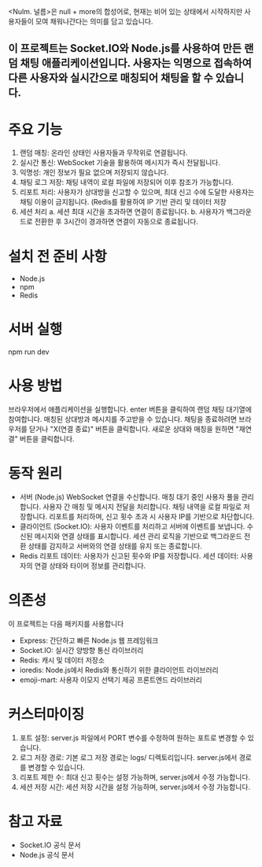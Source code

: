 <Nulm. 널름>은 null + more의 합성어로, 
현재는 비어 있는 상태에서 시작하지만 사용자들이 모여 채워나간다는 의미를 담고 있습니다.

이 프로젝트는 Socket.IO와 Node.js를 사용하여 만든 랜덤 채팅 애플리케이션입니다. 
사용자는 익명으로 접속하여 다른 사용자와 실시간으로 매칭되어 채팅을 할 수 있습니다.
------------------------------------------------------------------------
# 주요 기능
1. 랜덤 매칭: 온라인 상태인 사용자들과 무작위로 연결됩니다.
2. 실시간 통신: WebSocket 기술을 활용하여 메시지가 즉시 전달됩니다.
3. 익명성: 개인 정보가 필요 없으며 저장되지 않습니다.
4.  채팅 로그 저장: 채팅 내역이 로컬 파일에 저장되어 이후 참조가 가능합니다.
5. 리포트 처리: 사용자가 상대방을 신고할 수 있으며, 최대 신고 수에 도달한 사용자는 채팅 이용이 금지됩니다. (Redis를 활용하여 IP 기반 관리 및 데이터 저장
6. 세션 처리
   a. 세션 최대 시간을 초과하면 연결이 종료됩니다.
   b. 사용자가 백그라운드로 전환한 후 3시간이 경과하면 연결이 자동으로 종료됩니다.


# 설치 전 준비 사항
- Node.js
- npm
- Redis


# 서버 실행
npm run dev

# 사용 방법
브라우저에서 애플리케이션을 실행합니다.
enter 버튼을 클릭하여 랜덤 채팅 대기열에 참여합니다.
매칭된 상대방과 메시지를 주고받을 수 있습니다.
채팅을 종료하려면 브라우저를 닫거나 "X(연결 종료)" 버튼을 클릭합니다.
새로운 상대와 매칭을 원하면 "재연결" 버튼을 클릭합니다. 


# 동작 원리
- 서버 (Node.js)
WebSocket 연결을 수신합니다.
매칭 대기 중인 사용자 풀을 관리합니다.
사용자 간 매칭 및 메시지 전달을 처리합니다.
채팅 내역을 로컬 파일로 저장합니다.
리포트를 처리하며, 신고 횟수 초과 시 사용자 IP를 기반으로 차단합니다.
- 클라이언트 (Socket.IO):
사용자 이벤트를 처리하고 서버에 이벤트를 보냅니다.
수신된 메시지와 연결 상태를 표시합니다.
세션 관리 로직을 기반으로 백그라운드 전환 상태를 감지하고 서버와의 연결 상태를 유지 또는 종료합니다.
- Redis
리포트 데이터: 사용자가 신고된 횟수와 IP를 저장합니다.
세션 데이터: 사용자의 연결 상태와 타이머 정보를 관리합니다.


# 의존성
이 프로젝트는 다음 패키지를 사용합니다
- Express: 간단하고 빠른 Node.js 웹 프레임워크
- Socket.IO: 실시간 양방향 통신 라이브러리
- Redis: 캐시 및 데이터 저장소
- ioredis: Node.js에서 Redis와 통신하기 위한 클라이언트 라이브러리
- emoji-mart: 사용자 이모지 선택기 제공 프론트엔드 라이브러리 



# 커스터마이징
1. 포트 설정: server.js 파일에서 PORT 변수를 수정하여 원하는 포트로 변경할 수 있습니다.
2. 로그 저장 경로: 기본 로그 저장 경로는 logs/ 디렉토리입니다. server.js에서 경로를 변경할 수 있습니다.
3. 리포트 제한 수: 최대 신고 횟수는 설정 가능하며, server.js에서 수정 가능합니다.
4. 세션 저장 시간: 세션 저장 시간을 설정 가능하며, server.js에서 수정 가능합니다.

# 참고 자료
- Socket.IO 공식 문서
- Node.js 공식 문서
